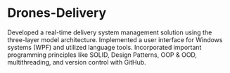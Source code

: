 # Drones-Delivery

Developed a real-time delivery system management solution using the three-layer model architecture.
Implemented a user interface for Windows systems (WPF) and utilized language tools.
Incorporated important programming principles like SOLID, Design Patterns, OOP & OOD, multithreading, and version control with GitHub.
